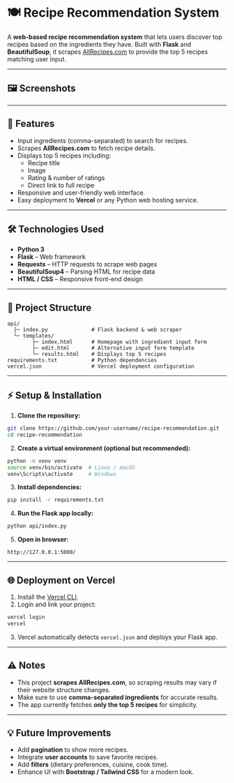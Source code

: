 # 🍽️ Recipe Recommendation System

A **web-based recipe recommendation system** that lets users discover top recipes based on the ingredients they have. Built with **Flask** and **BeautifulSoup**, it scrapes [AllRecipes.com](https://www.allrecipes.com/) to provide the top 5 recipes matching user input.

---

## 🖼️ Screenshots


---

## 📌 Features

- Input ingredients (comma-separated) to search for recipes.
- Scrapes **AllRecipes.com** to fetch recipe details.
- Displays top 5 recipes including:
  - Recipe title
  - Image
  - Rating & number of ratings
  - Direct link to full recipe
- Responsive and user-friendly web interface.
- Easy deployment to **Vercel** or any Python web hosting service.

---

## 🛠️ Technologies Used

- **Python 3**
- **Flask** – Web framework
- **Requests** – HTTP requests to scrape web pages
- **BeautifulSoup4** – Parsing HTML for recipe data
- **HTML / CSS** – Responsive front-end design

---

## 📂 Project Structure

```
api/
  ├─ index.py              # Flask backend & web scraper
  └─ templates/
        ├─ index.html      # Homepage with ingredient input form
        ├─ edit.html       # Alternative input form template
        └─ results.html    # Displays top 5 recipes
requirements.txt           # Python dependencies
vercel.json                # Vercel deployment configuration
```

---

## ⚡ Setup & Installation

1. **Clone the repository:**
```bash
git clone https://github.com/your-username/recipe-recommendation.git
cd recipe-recommendation
```

2. **Create a virtual environment (optional but recommended):**
```bash
python -m venv venv
source venv/bin/activate  # Linux / macOS
venv\Scripts\activate     # Windows
```

3. **Install dependencies:**
```bash
pip install -r requirements.txt
```

4. **Run the Flask app locally:**
```bash
python api/index.py
```

5. **Open in browser:**
```
http://127.0.0.1:5000/
```

---

## 🌐 Deployment on Vercel

1. Install the [Vercel CLI](https://vercel.com/docs/cli).  
2. Login and link your project:
```bash
vercel login
vercel
```
3. Vercel automatically detects `vercel.json` and deploys your Flask app.

---


## ⚠️ Notes

- This project **scrapes AllRecipes.com**, so scraping results may vary if their website structure changes.  
- Make sure to use **comma-separated ingredients** for accurate results.  
- The app currently fetches **only the top 5 recipes** for simplicity.

---

## 💡 Future Improvements

- Add **pagination** to show more recipes.  
- Integrate **user accounts** to save favorite recipes.  
- Add **filters** (dietary preferences, cuisine, cook time).  
- Enhance UI with **Bootstrap / Tailwind CSS** for a modern look.  


